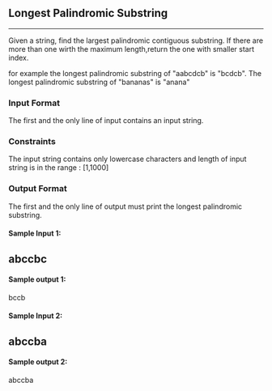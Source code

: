 ## Longest Palindromic Substring

---

Given a string, find the largest palindromic contiguous substring. If there are more than one wirth the maximum length,return the one with smaller start index.

for example the longest palindromic substring of "aabcdcb" is "bcdcb".
The longest palindromic substring of "bananas" is "anana"

### Input Format
The first and the only line of input contains an input string.

### Constraints
The input string contains only lowercase characters and length of input string is in the range : [1,1000]

### Output Format
The first and the only line of output must print the longest palindromic substring.


#### Sample Input 1:                     
abccbc
---
#### Sample output 1:
bccb

#### Sample Input 2:                     
abccba
---
#### Sample output 2:
abccba


